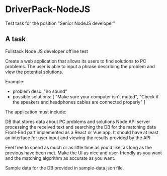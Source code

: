 # DriverPack-NodeJS

Test task for the position "Senior NodeJS developer"

## A task

Fullstack Node JS developer offline test

Create a web application that allows its users to find solutions to PC problems. The user is able to input a phrase describing the problem and view the potential solutions.

Example:

- problem desc: "no sound"
- possible solutions: [ "Make sure your computer isn't muted", "Check if the speakers and headphones cables are connected properly" ]

The application must include:

DB that stores data about PC problems and solutions
Node API server processing the received text and searching the DB for the matching data 
Front-End part implemented as a React or Vue app. It should have at least an interface for user input and viewing the results provided by the API

Feel free to spend as much or as little time as you'd like, as long as the previous have been met. Make the UI as nice and user-friendly as you want and the matching algorithm as accurate as you want.

Sample data for the DB provided in sample-data.json file.


